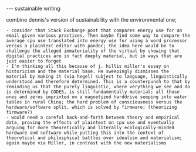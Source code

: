 --- sustainable writing

combine dennis's version of sustainability with the environmental one;
    
    - consider that Stack Exchange post that compares energy use for an email given various practices. Then maybe find some way to compare the average cpu use translated into energy use for using a word processor versus a plaintext editor with pandoc; the idea here would be to challenge the alleged immateriality of the virtual by showing that digital practices are in fact deeply material, but in ways that are just easier to forget
    - I'm thinking all this because of j. hillis miller's essay on historicism and the material base. He sweepingly dismisses the material by making it (via hegel) subject to language, linguistically understood and therefore determined. This is a counterpunch to that by reminding us that the purely linguistic, where verything we see and do is determined by CODES, is still fundamentally material; all those ones and zeros imprinted on a magnetized harddrive seeping into water tables in rural China; the hard problem of consciousness versus the hardware/software split, which is solved by firmware; (theorizing firmware?)
    - would need a careful back-and-forth between theory and empirical data, proving the effects of plaintext on cpu use and eventually arguing for more theoretically and literally ecologically-minded hardware and software while putting this into the context of theoretical and philosphical battles over idealism and materialism; again maybe via Miller, in contrast with the new materialisms
